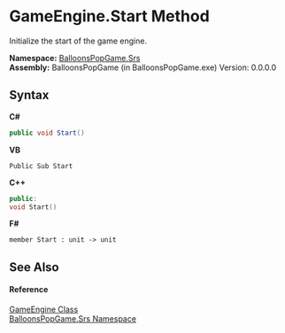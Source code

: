 # GameEngine.Start Method 
 

Initialize the start of the game engine.

**Namespace:**&nbsp;<a href="91663172-1e3f-dfb1-4d28-1fd208d50726">BalloonsPopGame.Srs</a><br />**Assembly:**&nbsp;BalloonsPopGame (in BalloonsPopGame.exe) Version: 0.0.0.0

## Syntax

**C#**<br />
``` C#
public void Start()
```

**VB**<br />
``` VB
Public Sub Start
```

**C++**<br />
``` C++
public:
void Start()
```

**F#**<br />
``` F#
member Start : unit -> unit 

```


## See Also


#### Reference
<a href="ece93752-6d51-f1de-10f1-f5c57e3d2e3c">GameEngine Class</a><br /><a href="91663172-1e3f-dfb1-4d28-1fd208d50726">BalloonsPopGame.Srs Namespace</a><br />